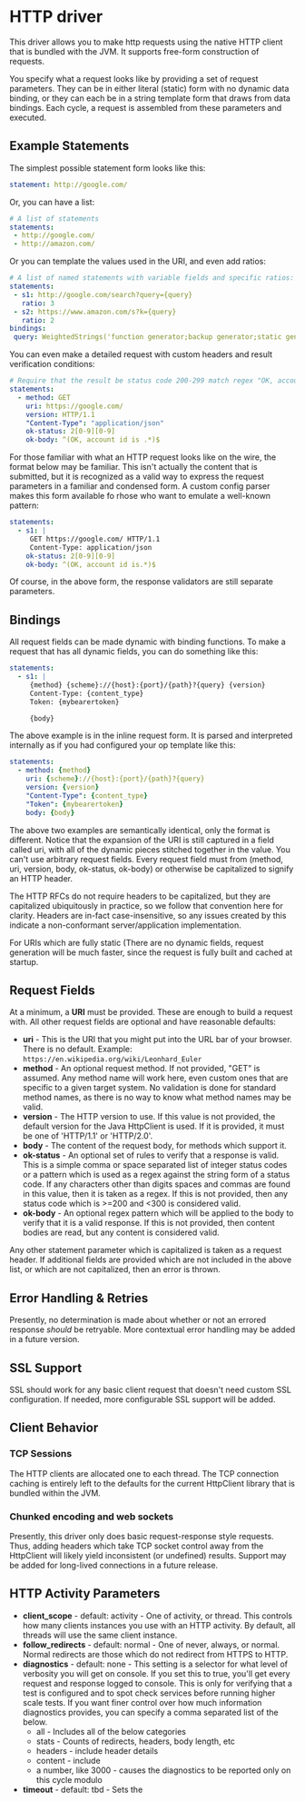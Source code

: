 # HTTP driver

This driver allows you to make http requests using the native HTTP client that is bundled with the
JVM. It supports free-form construction of requests.

You specify what a request looks like by providing a set of request parameters. They can be in
either literal (static) form with no dynamic data binding, or they can each be in a string template
form that draws from data bindings. Each cycle, a request is assembled from these parameters and
executed.

## Example Statements

The simplest possible statement form looks like this:

```yaml
statement: http://google.com/
```

Or, you can have a list:

```yaml
# A list of statements
statements:
 - http://google.com/
 - http://amazon.com/
```

Or you can template the values used in the URI, and even add ratios:

```yaml
# A list of named statements with variable fields and specific ratios:
statements:
 - s1: http://google.com/search?query={query}
   ratio: 3
 - s2: https://www.amazon.com/s?k={query}
   ratio: 2
bindings:
 query: WeightedStrings('function generator;backup generator;static generator');
```

You can even make a detailed request with custom headers and result verification conditions:

```yaml
# Require that the result be status code 200-299 match regex "OK, account id is .*" in the body
statements:
  - method: GET
    uri: https://google.com/
    version: HTTP/1.1
    "Content-Type": "application/json"
    ok-status: 2[0-9][0-9]
    ok-body: ^(OK, account id is .*)$
```

For those familiar with what an HTTP request looks like on the wire, the format below may be
familiar. This isn't actually the content that is submitted, but it is recognized as a valid way to
express the request parameters in a familiar and condensed form. A custom config parser makes this
form available fo rhose who want to emulate a well-known pattern:

```yaml
statements:
  - s1: |
     GET https://google.com/ HTTP/1.1
     Content-Type: application/json
    ok-status: 2[0-9][0-9]
    ok-body: ^(OK, account id is.*)$
```

Of course, in the above form, the response validators are still separate parameters.

## Bindings

All request fields can be made dynamic with binding functions. To make a request that has all
dynamic fields, you can do something like this:

```yaml
statements:
  - s1: |
     {method} {scheme}://{host}:{port}/{path}?{query} {version}
     Content-Type: {content_type}
     Token: {mybearertoken}

     {body}
```

The above example is in the inline request form. It is parsed and interpreted internally as if you
had configured your op template like this:

```yaml
statements:
  - method: {method}
    uri: {scheme}://{host}:{port}/{path}?{query}
    version: {version}
    "Content-Type": {content_type}
    "Token": {mybearertoken}
    body: {body}
```

The above two examples are semantically identical, only the format is different. Notice that the
expansion of the URI is still captured in a field called uri, with all of the dynamic pieces
stitched together in the value. You can't use arbitrary request fields. Every request field must
from (method, uri, version, body, ok-status, ok-body) or otherwise be capitalized to signify an HTTP
header.

The HTTP RFCs do not require headers to be capitalized, but they are capitalized ubiquitously in
practice, so we follow that convention here for clarity. Headers are in-fact case-insensitive, so
any issues created by this indicate a non-conformant server/application implementation.

For URIs which are fully static (There are no dynamic fields, request generation will be much
faster, since the request is fully built and cached at startup.


## Request Fields

At a minimum, a **URI** must be provided. These are enough to build a request with.
All other request fields are optional and have reasonable defaults:

- **uri** - This is the URI that you might put into the URL bar of your browser. There is no
  default. Example: `https://en.wikipedia.org/wiki/Leonhard_Euler`
- **method** - An optional request method. If not provided, "GET" is assumed. Any method name will
  work here, even custom ones that are specific to a given target system. No validation is done for
  standard method names, as there is no way to know what method names may be valid.
- **version** - The HTTP version to use. If this value is not provided, the default version for the
  Java HttpClient is used. If it is provided, it must be one of 'HTTP/1.1' or 'HTTP/2.0'.
- **body** - The content of the request body, for methods which support it.
- **ok-status** - An optional set of rules to verify that a response is valid. This is a
  simple comma or space separated list of integer status codes or a pattern which is used as a regex
  against the string form of a status code. If any characters other than digits spaces and commas
  are found in this value, then it is taken as a regex. If this is not provided, then any status
  code which is >=200 and <300 is considered valid.
- **ok-body** - An optional regex pattern which will be applied to the body to verify that it is a
  valid response. If this is not provided, then content bodies are read, but any content is
  considered valid.

Any other statement parameter which is capitalized is taken as a request header. If additional
fields are provided which are not included in the above list, or which are not capitalized, then an
error is thrown.

## Error Handling & Retries

Presently, no determination is made about whether or not an errored response *should* be retryable.
More contextual error handling may be added in a future version.

## SSL Support

SSL should work for any basic client request that doesn't need custom SSL configuration. If needed,
more configurable SSL support will be added.

## Client Behavior

### TCP Sessions

The HTTP clients are allocated one to each thread. The TCP connection caching is entirely left to
the defaults for the current HttpClient library that is bundled within the JVM.

### Chunked encoding and web sockets

Presently, this driver only does basic request-response style requests. Thus, adding headers which
take TCP socket control away from the HttpClient will likely yield inconsistent (or undefined)
results. Support may be added for long-lived connections in a future release.

## HTTP Activity Parameters

- **client_scope** - default: activity - One of activity, or thread. This controls how many
  clients instances you use with an HTTP activity. By default, all threads will use the same
  client instance.
- **follow_redirects** - default: normal - One of never, always, or normal. Normal redirects
  are those which do not redirect from HTTPS to HTTP.
- **diagnostics** - default: none -
  This setting is a selector for what level of verbosity you will get on console. If you set
  this to true, you'll get every request and response logged to console. This is only for
  verifying that a test is configured and to spot check services before running higher scale
  tests.
  If you want finer control over how much information diagnostics provides, you can specify
  a comma separated list of the below.
  - all - Includes all of the below categories
  - stats - Counts of redirects, headers, body length, etc
  - headers - include header details
  - content - include
  - a number, like 3000 - causes the diagnostics to be reported only on this cycle modulo
- **timeout** - default: tbd -
  Sets the
